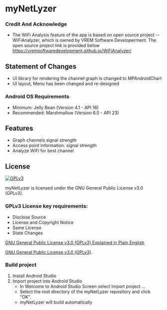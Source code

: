 <h1>myNetLyzer</h1>



### Credit And Acknowledge
* The WiFi Analysis feature of the app is based on open source project -- WiFiAnalyzer, which is owned by VREM Software Developerment. The open source project link is provided below
https://vremsoftwaredevelopment.github.io/WiFiAnalyzer/

## Statement of Changes
* UI library for rendering the channel graph is changed to MPAndroidChart
* UI layout, Menu has been changed and re-designed

### Android OS Requirements
* Minimum: Jelly Bean (Version 4.1 - API 16)
* Recommended: Marshmallow (Version 6.0 - API 23)


## Features
* Graph channels signal strength
* Access point information: signal strength
* Analyze WiFi for best channel

 
## License
[<img src="https://www.gnu.org/graphics/gplv3-127x51.png" alt="GPLv3" >](http://www.gnu.org/licenses/gpl-3.0.html)

myNetLyzer is licensed under the GNU General Public License v3.0 (GPLv3).

### GPLv3 License key requirements:
* Disclose Source
* License and Copyright Notice
* Same License
* State Changes

[GNU General Public License v3.0 (GPLv3) Explained in Plain English](https://tldrlegal.com/license/gnu-general-public-license-v3-(gpl-3))

[GNU General Public License v3.0 (GPLv3)](http://www.gnu.org/licenses/gpl-3.0.html).


### Build project
  1. Install Android Studio
  2. Import project into Android Studio
      * In Welcome to Android Studio Screen select Import project ...
      * Select the root directory of the myNetLyzer repository and click "OK".
      * myNetLyzer will build automatically



